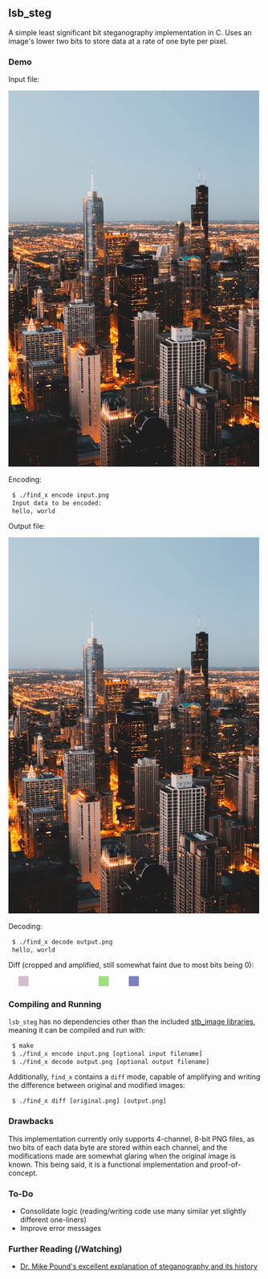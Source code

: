 ## lsb_steg

A simple least significant bit steganography implementation in C.  Uses an image's lower two bits to store data at a rate of one byte per pixel.

### Demo

Input file:

![input.png](https://github.com/Cubified/lsb_steg/blob/master/demo/input.png)

Encoding:

     $ ./find_x encode input.png
     Input data to be encoded:
     hello, world

Output file:

![output.png](https://github.com/Cubified/lsb_steg/blob/master/demo/output.png)

Decoding:

     $ ./find_x decode output.png
     hello, world

Diff (cropped and amplified, still somewhat faint due to most bits being 0):

![diff.png](https://github.com/Cubified/lsb_steg/blob/master/demo/diff.png)

### Compiling and Running

`lsb_steg` has no dependencies other than the included [stb_image libraries](https://github.com/nothings/stb), meaning it can be compiled and run with:

     $ make
     $ ./find_x encode input.png [optional input filename]
     $ ./find_x decode output.png [optional output filename]

Additionally, `find_x` contains a `diff` mode, capable of amplifying and writing the difference between original and modified images:

     $ ./find_x diff [original.png] [output.png]

### Drawbacks

This implementation currently only supports 4-channel, 8-bit PNG files, as two bits of each data byte are stored within each channel, and the modifications made are somewhat glaring when the original image is known.  This being said, it is a functional implementation and proof-of-concept.

### To-Do

- Consolidate logic (reading/writing code use many similar yet slightly different one-liners)
- Improve error messages

### Further Reading (/Watching)

- [Dr. Mike Pound's excellent explanation of steganography and its history](https://www.youtube.com/watch?v=TWEXCYQKyDc)
